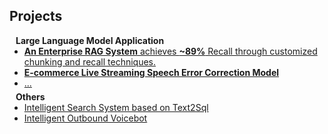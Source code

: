 ## Projects

<h4 style="margin:0 10px 0;">Large Language Model Application</h4>

<ul style="margin:0 0 5px;">
  <li><a href=""><autocolor><strong>An Enterprise RAG System</strong> achieves <strong>~89%</strong> Recall through customized chunking and recall techniques. </autocolor></a></li>
  <li><a href=""><autocolor><strong>E-commerce Live Streaming Speech Error Correction Model</strong></autocolor></a></li>
  <li><a href=""><autocolor>...</autocolor></a></li>
</ul>

<h4 style="margin:0 10px 0;">Others</h4>

<ul style="margin:0 0 20px;">
  <li><a href=""><autocolor>Intelligent Search System based on Text2Sql</autocolor></a></li>
  <li><a href=""><autocolor>Intelligent Outbound Voicebot</autocolor></a></li>
</ul>